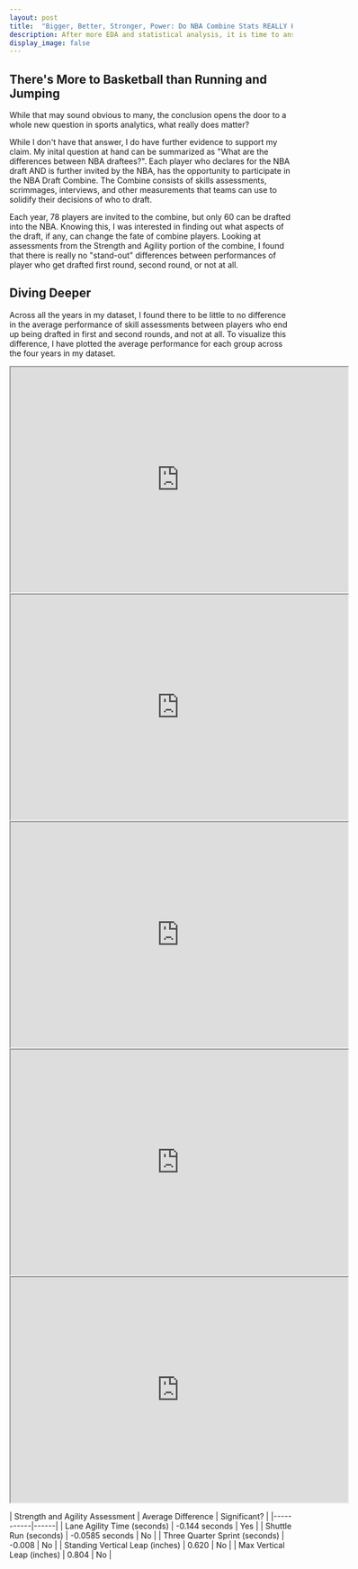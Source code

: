 ```yaml
---
layout: post
title:  "Bigger, Better, Stronger, Power: Do NBA Combine Stats REALLY Have an Effect on Draft Order?"
description: After more EDA and statistical analysis, it is time to answer the question in my latest blog post, "Which metrics stand out as the deciders of the next best players?" And for any doubters, further exploration can be done on my dataset using my streamlit app!
display_image: false
---
```


## There's More to Basketball than Running and Jumping

While that may sound obvious to many, the conclusion opens the door to a whole new question in sports analytics, what really does matter?

While I don't have that answer, I do have further evidence to support my claim. My inital question at hand can be summarized as "What are the differences between NBA draftees?". Each player who declares for the NBA draft AND is further invited by the NBA, has the opportunity to participate in the NBA Draft Combine. The Combine consists of skills assessments, scrimmages, interviews, and other measurements that teams can use to solidify their decisions of who to draft.

Each year, 78 players are invited to the combine, but only 60 can be drafted into the NBA. Knowing this, I was interested in finding out what aspects of the draft, if any, can change the fate of combine players. Looking at assessments from the Strength and Agility portion of the combine, I found that there is really no "stand-out" differences between performances of player who get drafted first round, second round, or not at all.

## Diving Deeper

Across all the years in my dataset, I found there to be little to no difference in the average performance of skill assessments between players who end up being drafted in first and second rounds, and not at all. To visualize this difference, I have plotted the average performance for each group across the four years in my dataset.

<iframe src="https://mfaulconer.github.io/Stat386-Blog/assets/plots/Lane_Agility_Comparison" width="600" height="400"></iframe>

<iframe src="https://mfaulconer.github.io/Stat386-Blog/assets/plots/Shuttle_Run_Comparison" width="600" height="400"></iframe>

<iframe src="https://mfaulconer.github.io/Stat386-Blog/assets/plots/Three_Q_Comparison" width="600" height="400"></iframe>

<iframe src="https://mfaulconer.github.io/Stat386-Blog/assets/plots/Standing_Bar_Comparison" width="600" height="400"></iframe>

<iframe src="https://mfaulconer.github.io/Stat386-Blog/assets/plots/Approach_Bar_Comparison" width="600" height="400"></iframe>

| Strength and Agility Assessment | Average Difference | Significant? |
|-----------|------| 
| Lane Agility Time (seconds) | -0.144 seconds | Yes |
| Shuttle Run (seconds) | -0.0585 seconds | No |
| Three Quarter Sprint (seconds) | -0.008 | No |
| Standing Vertical Leap (inches) | 0.620 | No |
| Max Vertical Leap (inches) | 0.804 | No |
